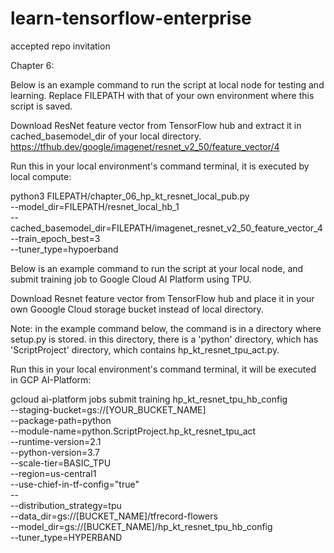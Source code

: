 # learn-tensorflow-enterprise

accepted repo invitation

Chapter 6:

Below is an example command to run the script at local node for testing and learning.
Replace FILEPATH with that of your own environment where this script is saved.
  
Download ResNet feature vector from TensorFlow hub and extract it in cached_basemodel_dir of your local directory.
https://tfhub.dev/google/imagenet/resnet_v2_50/feature_vector/4

Run this in your local environment's command terminal, it is executed by local compute:

python3 FILEPATH/chapter_06_hp_kt_resnet_local_pub.py \
--model_dir=FILEPATH/resnet_local_hb_1  \
--cached_basemodel_dir=FILEPATH/imagenet_resnet_v2_50_feature_vector_4 \
--train_epoch_best=3 \
--tuner_type=hypoerband

Below is an example command to run the script at your local node, and submit training job to Google Cloud AI Platform using TPU.

Download Resnet feature vector from TensorFlow hub and place it in your own Gooogle Cloud storage bucket instead of local directory.

Note: in the example command below, the command is in a directory where setup.py is stored. in this directory, there is a 'python' directory, which has 'ScriptProject' directory, which contains hp_kt_resnet_tpu_act.py.

Run this in your local environment's command terminal, it will be executed in GCP AI-Platform:

gcloud ai-platform jobs submit training hp_kt_resnet_tpu_hb_config \
--staging-bucket=gs://[YOUR_BUCKET_NAME] \
--package-path=python \
--module-name=python.ScriptProject.hp_kt_resnet_tpu_act \
--runtime-version=2.1 \
--python-version=3.7 \
--scale-tier=BASIC_TPU \
--region=us-central1 \
--use-chief-in-tf-config="true" \
-- \
--distribution_strategy=tpu \
--data_dir=gs://[BUCKET_NAME]/tfrecord-flowers \
--model_dir=gs://[BUCKET_NAME]/hp_kt_resnet_tpu_hb_config \
--tuner_type=HYPERBAND
